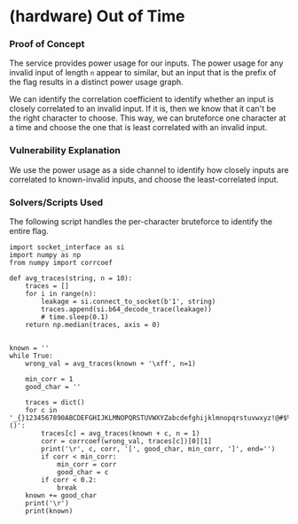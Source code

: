 # (hardware) Out of Time

### Proof of Concept

The service provides power usage for our inputs. 
The power usage for any invalid input of length `n` appear to similar, but an input that is the prefix of the flag results in a distinct power usage graph. 

We can identify the correlation coefficient to identify whether an input is closely correlated to an invalid input. If it is, then we know that it can't be the right character to choose. This way, we can bruteforce one character at a time and choose the one that is least correlated with an invalid input.

### Vulnerability Explanation

We use the power usage as a side channel to identify how closely inputs are correlated to known-invalid inputs, and choose the least-correlated input.

### Solvers/Scripts Used

The following script handles the per-character bruteforce to identify the entire flag.

```python3
import socket_interface as si
import numpy as np
from numpy import corrcoef

def avg_traces(string, n = 10):
    traces = []
    for i in range(n):
        leakage = si.connect_to_socket(b'1', string)
        traces.append(si.b64_decode_trace(leakage))
        # time.sleep(0.1)
    return np.median(traces, axis = 0)
    

known = ''
while True:
    wrong_val = avg_traces(known + '\xff', n=1)

    min_corr = 1
    good_char = ''

    traces = dict()
    for c in '_{}1234567890ABCDEFGHIJKLMNOPQRSTUVWXYZabcdefghijklmnopqrstuvwxyz!@#$%^&*()':
        traces[c] = avg_traces(known + c, n = 1)
        corr = corrcoef(wrong_val, traces[c])[0][1]
        print('\r', c, corr, '[', good_char, min_corr, ']', end='')
        if corr < min_corr:
            min_corr = corr
            good_char = c
        if corr < 0.2:
            break
    known += good_char
    print('\r')
    print(known)
```